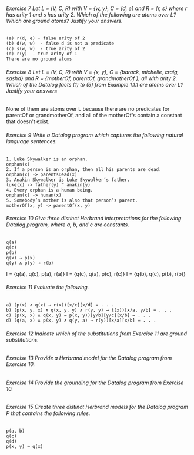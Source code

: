 ###### Exercise 7 Let L = (V, C, R) with V = {w, y}, C = {d, e} and R = {r, s} where r has arity 1 and s has arity 2. Which of the following are atoms over L? Which are ground atoms? Justify your answers.  
	(a) r(d, e) - false arity of 2
	(b) d(w, w)  - false d is not a predicate 
	(c) s(w, w)  - true arity of 2
	(d) r(y)  - true arity of 1
	There are no ground atoms

###### Exercise 8 Let L = (V, C, R) with V = {x, y}, C = {barack, michelle, craig, sasha} and R =  {motherOf, parentOf, grandmotherOf }, all with arity 2. Which of the Datalog facts (1) to (9) from Example 1.1.1 are atoms over L? Justify your answers  
None of them are atoms over L because there are no predicates for parentOf or grandmotherOf, and all of the motherOf's contain a constant that doesn't exist.

###### Exercise 9 Write a Datalog program which captures the following natural language sentences.  
	1. Luke Skywalker is an orphan. 
	orphan(x)
	2. If a person is an orphan, then all his parents are dead.
	orphan(x) -> parentsDead(x)
	3. Anakin Skywalker is Luke Skywalker’s father. 
	luke(x) -> father(y) ^ anakin(y)
	4. Every orphan is a human being. 
	orphan(x) -> human(x)
	5. Somebody’s mother is also that person’s parent.
	motherOf(x, y) -> parentOf(x, y)
###### Exercise 10 Give three distinct Herbrand interpretations for the following Datalog program, where a, b, and c are constants.  
	q(a)               
	q(c)               
	p(b)               
	q(x) → p(x)        
	q(y) ∧ p(y) → r(b) 
I = {q(a), q(c), p(a), r(a)}
I = {q(c), q(a), p(c), r(c)}
I = {q(b), q(c), p(b), r(b)}
###### Exercise 11 Evaluate the following.  
	a) (p(x) ∧ q(x) → r(x))[x/c][x/d] = . . .  
	b) (p(x, y, x) ∧ q(x, y, y) ∧ r(y, y) → t(x))[x/a, y/b] = . . .  
	c) (p(x, x) ∧ q(x, y) → p(x, y))[y/b][y/c][x/b] = . . .  
	d) (q(a, x) ∧ p(x, y) ∧ q(y, a) → r(y))[x/a][x/b] = . . .  

###### Exercise 12 Indicate which of the substitutions from Exercise 11 are ground substitutions. 

###### Exercise 13 Provide a Herbrand model for the Datalog program from Exercise 10.  

###### Exercise 14 Provide the grounding for the Datalog program from Exercise 10.  

###### Exercise 15 Create three distinct Herbrand models for the Datalog program P that contains the  following rules.  
	p(a, b)       
	q(c)          
	q(d)          
	p(x, y) → q(x)